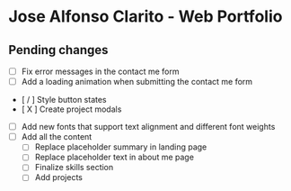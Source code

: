 # Jose Alfonso Clarito - Web Portfolio

## Pending changes
- [ ] Fix error messages in the contact me form
- [ ] Add a loading animation when submitting the contact me form
- [ / ] Style button states
- [ X ] Create project modals
- [ ] Add new fonts that support text alignment and different font weights
- [ ] Add all the content
    - [ ] Replace placeholder summary in landing page
    - [ ] Replace placeholder text in about me page
    - [ ] Finalize skills section
    - [ ] Add projects